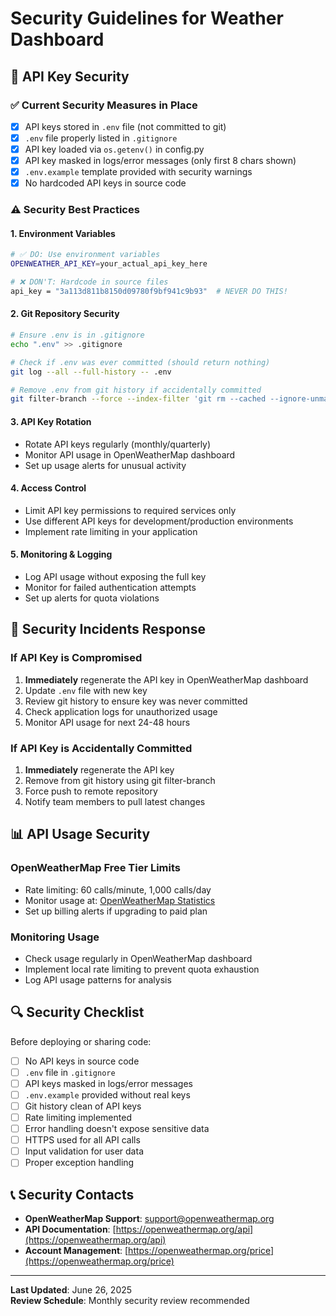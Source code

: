 # Security Guidelines for Weather Dashboard

## 🔐 API Key Security

### ✅ Current Security Measures in Place

- [x] API keys stored in `.env` file (not committed to git)
- [x] `.env` file properly listed in `.gitignore`
- [x] API key loaded via `os.getenv()` in config.py
- [x] API key masked in logs/error messages (only first 8 chars shown)
- [x] `.env.example` template provided with security warnings
- [x] No hardcoded API keys in source code

### ⚠️ Security Best Practices

#### 1. Environment Variables

```bash
# ✅ DO: Use environment variables
OPENWEATHER_API_KEY=your_actual_api_key_here

# ❌ DON'T: Hardcode in source files
api_key = "3a113d811b8150d09780f9bf941c9b93"  # NEVER DO THIS!
```

#### 2. Git Repository Security

```bash
# Ensure .env is in .gitignore
echo ".env" >> .gitignore

# Check if .env was ever committed (should return nothing)
git log --all --full-history -- .env

# Remove .env from git history if accidentally committed
git filter-branch --force --index-filter 'git rm --cached --ignore-unmatch .env' --prune-empty --tag-name-filter cat -- --all
```

#### 3. API Key Rotation

- Rotate API keys regularly (monthly/quarterly)
- Monitor API usage in OpenWeatherMap dashboard
- Set up usage alerts for unusual activity

#### 4. Access Control

- Limit API key permissions to required services only
- Use different API keys for development/production environments
- Implement rate limiting in your application

#### 5. Monitoring & Logging

- Log API usage without exposing the full key
- Monitor for failed authentication attempts
- Set up alerts for quota violations

## 🚨 Security Incidents Response

### If API Key is Compromised

1. **Immediately** regenerate the API key in OpenWeatherMap dashboard
2. Update `.env` file with new key
3. Review git history to ensure key was never committed
4. Check application logs for unauthorized usage
5. Monitor API usage for next 24-48 hours

### If API Key is Accidentally Committed

1. **Immediately** regenerate the API key
2. Remove from git history using git filter-branch
3. Force push to remote repository
4. Notify team members to pull latest changes

## 📊 API Usage Security

### OpenWeatherMap Free Tier Limits

- Rate limiting: 60 calls/minute, 1,000 calls/day
- Monitor usage at: [OpenWeatherMap Statistics](https://openweathermap.org/api/statistics)
- Set up billing alerts if upgrading to paid plan

### Monitoring Usage

- Check usage regularly in OpenWeatherMap dashboard
- Implement local rate limiting to prevent quota exhaustion
- Log API usage patterns for analysis

## 🔍 Security Checklist

Before deploying or sharing code:

- [ ] No API keys in source code
- [ ] `.env` file in `.gitignore`
- [ ] API keys masked in logs/error messages
- [ ] `.env.example` provided without real keys
- [ ] Git history clean of API keys
- [ ] Rate limiting implemented
- [ ] Error handling doesn't expose sensitive data
- [ ] HTTPS used for all API calls
- [ ] Input validation for user data
- [ ] Proper exception handling

## 📞 Security Contacts

- **OpenWeatherMap Support**: [support@openweathermap.org](mailto:support@openweathermap.org)
- **API Documentation**: [https://openweathermap.org/api](https://openweathermap.org/api)
- **Account Management**: [https://openweathermap.org/price](https://openweathermap.org/price)

---

**Last Updated**: June 26, 2025  
**Review Schedule**: Monthly security review recommended
